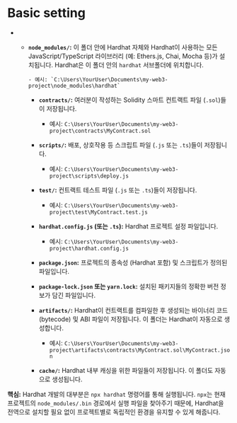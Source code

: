 
# Basic setting
- - **`node_modules/`:** 이 폴더 안에 Hardhat 자체와 Hardhat이 사용하는 모든 JavaScript/TypeScript 라이브러리 (예: Ethers.js, Chai, Mocha 등)가 설치됩니다. Hardhat은 이 폴더 안의 `hardhat` 서브폴더에 위치합니다.
        
        - 예시: `C:\Users\YourUser\Documents\my-web3-project\node_modules\hardhat`
            
    - **`contracts/`:** 여러분이 작성하는 Solidity 스마트 컨트랙트 파일 (`.sol`)들이 저장됩니다.
        
        - 예시: `C:\Users\YourUser\Documents\my-web3-project\contracts\MyContract.sol`
            
    - **`scripts/`:** 배포, 상호작용 등 스크립트 파일 (`.js` 또는 `.ts`)들이 저장됩니다.
        
        - 예시: `C:\Users\YourUser\Documents\my-web3-project\scripts\deploy.js`
            
    - **`test/`:** 컨트랙트 테스트 파일 (`.js` 또는 `.ts`)들이 저장됩니다.
        
        - 예시: `C:\Users\YourUser\Documents\my-web3-project\test\MyContract.test.js`
            
    - **`hardhat.config.js` (또는 `.ts`):** Hardhat 프로젝트 설정 파일입니다.
        
        - 예시: `C:\Users\YourUser\Documents\my-web3-project\hardhat.config.js`
            
    - **`package.json`:** 프로젝트의 종속성 (Hardhat 포함) 및 스크립트가 정의된 파일입니다.
        
    - **`package-lock.json` 또는 `yarn.lock`:** 설치된 패키지들의 정확한 버전 정보가 담긴 파일입니다.
        
    - **`artifacts/`:** Hardhat이 컨트랙트를 컴파일한 후 생성되는 바이너리 코드(bytecode) 및 ABI 파일이 저장됩니다. 이 폴더는 Hardhat이 자동으로 생성합니다.
        
        - 예시: `C:\Users\YourUser\Documents\my-web3-project\artifacts\contracts\MyContract.sol\MyContract.json`
            
    - **`cache/`:** Hardhat 내부 캐싱을 위한 파일들이 저장됩니다. 이 폴더도 자동으로 생성됩니다.
        

**핵심:** Hardhat 개발의 대부분은 `npx hardhat` 명령어를 통해 실행됩니다. `npx`는 현재 프로젝트의 `node_modules/.bin` 경로에서 실행 파일을 찾아주기 때문에, Hardhat을 전역으로 설치할 필요 없이 프로젝트별로 독립적인 환경을 유지할 수 있게 해줍니다.